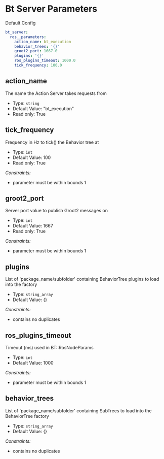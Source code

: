 # Bt Server Parameters

Default Config
```yaml
bt_server:
  ros__parameters:
    action_name: bt_execution
    behavior_trees: '{}'
    groot2_port: 1667.0
    plugins: '{}'
    ros_plugins_timeout: 1000.0
    tick_frequency: 100.0

```

## action_name

The name the Action Server takes requests from

* Type: `string`
* Default Value: "bt_execution"
* Read only: True

## tick_frequency

Frequency in Hz to tick() the Behavior tree at

* Type: `int`
* Default Value: 100
* Read only: True

*Constraints:*
 - parameter must be within bounds 1

## groot2_port

Server port value to publish Groot2 messages on

* Type: `int`
* Default Value: 1667
* Read only: True

*Constraints:*
 - parameter must be within bounds 1

## plugins

List of 'package_name/subfolder' containing BehaviorTree plugins to load into the factory

* Type: `string_array`
* Default Value: {}

*Constraints:*
 - contains no duplicates

## ros_plugins_timeout

Timeout (ms) used in BT::RosNodeParams

* Type: `int`
* Default Value: 1000

*Constraints:*
 - parameter must be within bounds 1

## behavior_trees

List of 'package_name/subfolder' containing SubTrees to load into the BehaviorTree factory

* Type: `string_array`
* Default Value: {}

*Constraints:*
 - contains no duplicates
